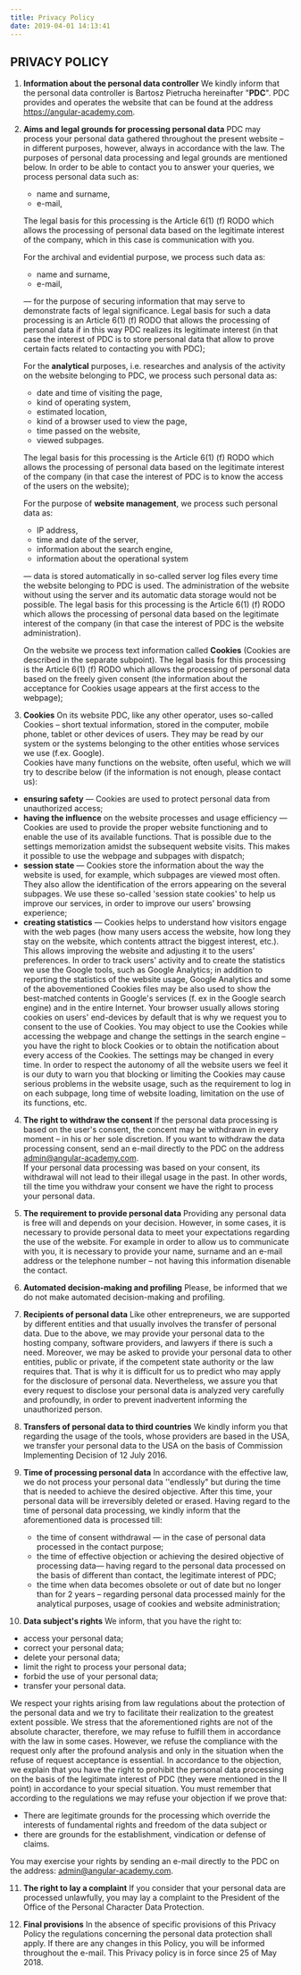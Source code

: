 ```yaml
---
title: Privacy Policy
date: 2019-04-01 14:13:41
---
```


## PRIVACY POLICY

1. **Information about the personal data controller**
We kindly inform that the personal data controller is Bartosz Pietrucha hereinafter "**PDC**".
PDC provides and operates the website that can be found at the address 	<span style="text-decoration:underline;">https://angular-academy.com</span>.


2. **Aims and legal grounds for processing personal data**
PDC may process your personal data gathered throughout the present website – in different purposes, however, always in accordance with the law. The purposes of personal data processing and legal grounds are mentioned below. In order to be able to contact you to answer your queries, we process personal data such as:
   * name and surname,
   * e-mail,

   The legal basis for this processing is the Article 6(1) (f) RODO which allows the processing of personal data based on the legitimate interest of the company, which in this case is communication with you.

   For the archival and evidential purpose, we process such data as:

   * name and surname,
   * e-mail,

   — for the purpose of securing information that may serve to demonstrate facts of legal significance. Legal basis for such a data processing is an Article 6(1) (f) RODO that allows the processing of personal data if in this way PDC realizes its legitimate interest (in that case the interest of PDC is to store personal data that allow to prove certain facts related to contacting you with PDC);

   For the **analytical** purposes, i.e. researches and analysis of the activity on the website belonging to PDC, we process such personal data as:

   *   date and time of visiting the page,
   *   kind of operating system,
   *   estimated location,
   *   kind of a browser used to view the page,
   *   time passed on the website,
   *   viewed subpages.

   The legal basis for this processing is the Article 6(1) (f) RODO which allows the processing of personal data based on the legitimate interest of the company (in that case the interest of PDC is to know the access of the users on the website);

   For the purpose of **website management**, we process such personal data as:
   * IP address,
   * time and date of the server,
   * information about the search engine,
   * information about the operational system

   — data is stored automatically in so-called server log files every time the website belonging to PDC is used. The administration of the website without using the server and its automatic data storage would not be possible. The legal basis for this processing is the Article 6(1) (f) RODO which allows the processing of personal data based on the legitimate interest of the company (in that case the interest of PDC is the website administration).

   On the website we process text information called **Cookies** (Cookies are described in the separate subpoint). The legal basis for this processing is the Article 6(1) (f) RODO which allows the processing of personal data based on the freely given consent (the information about the acceptance for Cookies usage appears at the first access to the webpage);

3. **Cookies**
On its website PDC, like any other operator, uses so-called Cookies – short textual information, stored in the computer, mobile phone, tablet or other devices of users. They may be read by our system or the systems belonging to the other entities whose services we use (f.ex. Google).  
Cookies have many functions on the website, often useful, which we will try to describe below (if the information is not enough, please contact us):
*   **ensuring safety** — Cookies are used to  protect personal data from unauthorized access;
*   **having the influence** on the website processes and usage efficiency — Cookies are used to provide the proper website functioning and to enable the use of its available functions. That is possible due to the settings memorization amidst the subsequent website visits. This makes it possible to use the webpage and subpages with dispatch;
*   **session state** — Cookies store the information about the way the website is used, for example, which subpages are viewed most often. They also allow the identification of the errors appearing on the several subpages. We use these so-called 'session state cookies' to help us improve our services, in order to improve our users' browsing experience;
*   **creating statistics** — Cookies helps to understand how visitors engage with the web pages (how many users access the website, how long they stay on the website, which contents attract the biggest interest, etc.). This allows improving the website and adjusting it to the users' preferences. In order to track users' activity and to create the statistics we use the Google tools, such as Google Analytics; in addition to reporting the statistics of the website usage, Google Analytics and some of the abovementioned Cookies files may be also used to show the best-matched contents in Google's services (f. ex in the Google search engine) and in the entire Internet. 
Your browser usually allows storing cookies on users' end-devices by default that is why we request you to consent to the use of Cookies. You may object to use the Cookies while accessing the webpage and change the settings in the search engine – you have the right to block Cookies or to obtain the notification about every access of the Cookies. The settings may be changed in every time.
In order to respect the autonomy of all the website users we feel it is our duty to warn you that blocking or limiting the Cookies may cause serious problems in the website usage, such as the requirement to log in on each subpage, long time of website loading, limitation on the use of its functions, etc.

4. **The right to withdraw the consent**
If the personal data processing is based on the user's consent, the concent may be withdrawn in every moment – in his or her sole discretion.
If you want to withdraw the data processing consent, send an e-mail directly to the PDC on the address admin@angular-academy.com.  
If your personal data processing was based on your consent, its withdrawal will not lead to their illegal usage in the past. In other words, till the time you withdraw your consent we have the right to process your personal data.

5. **The requirement to provide personal data**
Providing any personal data is free will and depends on your decision. However, in some cases, it is necessary to provide personal data to meet your expectations regarding the use of the website. For example in order to allow us to communicate with you, it is necessary to provide your name, surname and an e-mail address or the telephone number – not having this information disenable the contact.

6. **Automated decision-making and profiling**
Please, be informed that we do not make automated decision-making and profiling. 

7. **Recipients of personal data**
Like other entrepreneurs, we are supported by different entities and that usually involves the transfer of personal data. Due to the above, we may provide your personal data to the hosting company, software providers, and lawyers if there is such a need. 
Moreover, we may be asked to provide your personal data to other entities, public or private, if the competent state authority or the law requires that. That is why it is difficult for us to predict who may apply for the disclosure of personal data. Nevertheless, we assure you that every request to disclose your personal data is analyzed very carefully and profoundly, in order to prevent inadvertent informing the unauthorized person.

8. **Transfers of personal data to third countries**
We kindly inform you that regarding the usage of the tools, whose providers are based in the USA, we transfer your personal data to the USA on the basis of Commission Implementing Decision of 12 July 2016. 

9. **Time of processing personal data**
In accordance with the effective law, we do not process your personal data ''endlessly" but during the time that is needed to achieve the desired objective. After this time, your personal data will be irreversibly deleted or erased.
Having regard to the time of personal data processing, we kindly inform that the aforementioned data is processed till:
   * the time of consent withdrawal — in the case of personal data processed in the contact purpose;
   * the time of effective objection or achieving the desired objective of processing data— having regard to the personal data processed on the basis of different than contact, the legitimate interest of PDC;
   * the time when data becomes obsolete or out of date but no longer than for 2 years – regarding personal data processed mainly for the analytical purposes, usage of cookies and website administration;

10. **Data subject's rights**
We inform, that you have the right to:
   * access your personal data;
   * correct your personal data;
   * delete your personal data;
   * limit the right to process your personal data;
   * forbid the use of your personal data;
   * transfer your personal data.

   We respect your rights arising from law regulations about the protection of the personal data and we try to facilitate their realization to the greatest extent possible. We stress that the aforementioned rights are not of the absolute character, therefore, we may refuse to fulfill them in accordance with the law in some cases. However, we refuse the compliance with the request only after the profound analysis and only in the situation when the refuse of request acceptance is essential. In accordance to the objection, we explain that you have the right to prohibit the personal data processing on the basis of the legitimate interest of PDC (they were mentioned in the II point) in accordance to your special situation. You must remember that according to the regulations we may refuse your objection if we prove that:
   * There are legitimate grounds for the processing which override the interests of fundamental rights and freedom of the data subject or 
   * there are grounds for the establishment, vindication or defense of claims.

   You may exercise your rights by sending an e-mail directly to the PDC on the address: admin@angular-academy.com.

11. **The right to lay a complaint**
If you consider that your personal data are processed unlawfully, you may lay a complaint to the President of the Office of the Personal Character Data Protection.



12. **Final provisions**
In the absence of specific provisions of this Privacy Policy the regulations concerning the personal data protection shall apply.
If there are any changes in this Policy, you will be informed throughout the e-mail.
This Privacy policy is in force since 25 of May 2018.
